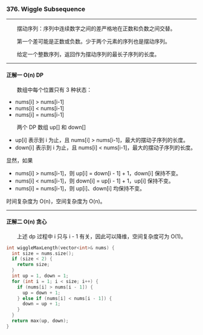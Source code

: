 ### 376. Wiggle Subsequence

-----

&emsp;&emsp;摆动序列：序列中连续数字之间的差严格地在正数和负数之间交替。
            
&emsp;&emsp;第一个差可能是正数或负数。少于两个元素的序列也是摆动序列。
            
&emsp;&emsp;给定一个整数序列，返回作为摆动序列的最长子序列的长度。

-----

#### 正解一 O(n) DP

&emsp;&emsp;数组中每个位置只有 3 种状态：

- nums[i] > nums[i-1]
- nums[i] < nums[i-1]
- nums[i] = nums[i-1]

&emsp;&emsp;两个 DP 数组 up[] 和 down[]

- up[i] 表示到 i 为止，且 nums[i] > nums[i-1]，最大的摆动子序列的长度。
- down[i] 表示到 i 为止，且 nums[i] < nums[i-1]，最大的摆动子序列的长度。

显然，如果

- nums[i] > nums[i-1]，则 up[i] = down[i - 1] + 1，down[i] 保持不变。
- nums[i] < nums[i-1]，则 down[i] = up[i - 1] + 1，up[i] 保持不变。
- nums[i] = nums[i-1]，则 up[i]、down[i] 均保持不变。

时间复杂度为 O(n)，空间复杂度为 O(n)。

-----

#### 正解二 O(n) 贪心

&emsp;&emsp;上述 dp 过程中 i 只与 i - 1 有关，因此可以降维，空间复杂度可为 O(1)。

```cpp
int wiggleMaxLength(vector<int>& nums) {
  int size = nums.size();
  if (size < 2) {
    return size;
  }
  int up = 1, down = 1;
  for (int i = 1; i < size; i++) {
    if (nums[i] > nums[i - 1]) {
      up = down + 1;
    } else if (nums[i] < nums[i - 1]) {
      down = up + 1;
    }
  }
  return max(up, down);
}
```
